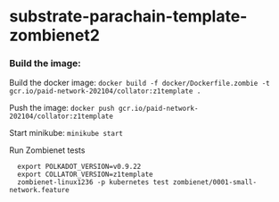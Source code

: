 # substrate-parachain-template-zombienet2

### Build the image:
Build the docker image:
`docker build -f docker/Dockerfile.zombie -t gcr.io/paid-network-202104/collator:z1template .`

Push the image:
`docker push gcr.io/paid-network-202104/collator:z1template`

Start minikube:
`minikube start`

Run Zombienet tests
```
  export POLKADOT_VERSION=v0.9.22
  export COLLATOR_VERSION=z1template
  zombienet-linux1236 -p kubernetes test zombienet/0001-small-network.feature
```
